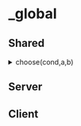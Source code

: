 # _global
## Shared

<details>
  <summary>choose(cond,a,b)</summary>
  
  ```lua
  choose(cond,a,b)
  ```
  ### Description:
  * Returns a if cond is true, else returns b.
  ### Args:
  * cond
    * The conditional you wish to evaluate.
  * a
    * The value returned is cond is true.
  * b
    * The value returned is cond is false.
  ### Example:
  ```lua
  local str=choose(5>10,"Yes","No");
  ```
  ### Output:

  ```lua
  str="No"
  ```
</details>

## Server

## Client

